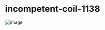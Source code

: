 # incompetent-coil-1138
![image](https://user-images.githubusercontent.com/61020616/230742563-9783f805-dd60-4be7-9702-060fcd4df3df.png)
